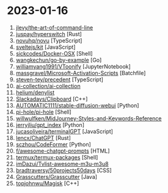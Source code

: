 # 2023-01-16

1. [jlevy/the-art-of-command-line](https://github.com/jlevy/the-art-of-command-line "Master the command line, in one page") 
2. [juspay/hyperswitch](https://github.com/juspay/hyperswitch "An Open Source Financial Switch to make Payments fast, reliable and affordable") [Rust]
3. [novuhq/novu](https://github.com/novuhq/novu "The open-source notification infrastructure for products. Add a notification center for your React, Vue and Angular apps 🚀") [TypeScript]
4. [sveltejs/kit](https://github.com/sveltejs/kit "web development, streamlined") [JavaScript]
5. [sickcodes/Docker-OSX](https://github.com/sickcodes/Docker-OSX "Run macOS VM in a Docker! Run near native OSX-KVM in Docker! X11 Forwarding! CI/CD for OS X Security Research! Docker mac Containers.") [Shell]
6. [wangkechun/go-by-example](https://github.com/wangkechun/go-by-example "") [Go]
7. [williamyang1991/VToonify](https://github.com/williamyang1991/VToonify "[SIGGRAPH Asia 2022] VToonify: Controllable High-Resolution Portrait Video Style Transfer") [JupyterNotebook]
8. [massgravel/Microsoft-Activation-Scripts](https://github.com/massgravel/Microsoft-Activation-Scripts "A Windows and Office activator using HWID / KMS38 / Online KMS activation methods, with a focus on open-source code and fewer antivirus detections.") [Batchfile]
9. [steven-tey/precedent](https://github.com/steven-tey/precedent "An opinionated collection of components, hooks, and utilities for your Next.js project.") [TypeScript]
10. [ai-collection/ai-collection](https://github.com/ai-collection/ai-collection "A collection of generative AI applications") 
11. [helium/denylist](https://github.com/helium/denylist "") 
12. [Slackadays/Clipboard](https://github.com/Slackadays/Clipboard "📋 Cut, copy, and paste anything, anywhere, all from the terminal. Quick, easy, and pretty.") [C++]
13. [AUTOMATIC1111/stable-diffusion-webui](https://github.com/AUTOMATIC1111/stable-diffusion-webui "Stable Diffusion web UI") [Python]
14. [pi-hole/pi-hole](https://github.com/pi-hole/pi-hole "A black hole for Internet advertisements") [Shell]
15. [willwulfken/MidJourney-Styles-and-Keywords-Reference](https://github.com/willwulfken/MidJourney-Styles-and-Keywords-Reference "A reference containing Styles and Keywords that you can use with MidJourney AI. There are also pages showing resolution comparison, image weights, and much more!") 
16. [jerryjliu/gpt_index](https://github.com/jerryjliu/gpt_index "An index created by GPT to organize external information and answer queries!") [Python]
17. [jucasoliveira/terminalGPT](https://github.com/jucasoliveira/terminalGPT "Get GPT like chatGPT on your terminal") [JavaScript]
18. [lencx/ChatGPT](https://github.com/lencx/ChatGPT "🔮 ChatGPT Desktop Application (Mac, Windows and Linux)") [Rust]
19. [sczhou/CodeFormer](https://github.com/sczhou/CodeFormer "[NeurIPS 2022] Towards Robust Blind Face Restoration with Codebook Lookup Transformer") [Python]
20. [f/awesome-chatgpt-prompts](https://github.com/f/awesome-chatgpt-prompts "This repo includes ChatGPT prompt curation to use ChatGPT better.") [HTML]
21. [termux/termux-packages](https://github.com/termux/termux-packages "A build system and primary set of packages for Termux.") [Shell]
22. [imDazui/Tvlist-awesome-m3u-m3u8](https://github.com/imDazui/Tvlist-awesome-m3u-m3u8 "直播源相关资源汇总 📺 💯 IPTV、M3U —— 勤洗手、戴口罩，祝愿所有人百毒不侵") 
23. [bradtraversy/50projects50days](https://github.com/bradtraversy/50projects50days "50+ mini web projects using HTML, CSS & JS") [CSS]
24. [Grasscutters/Grasscutter](https://github.com/Grasscutters/Grasscutter "A server software reimplementation for a certain anime game.") [Java]
25. [topjohnwu/Magisk](https://github.com/topjohnwu/Magisk "The Magic Mask for Android") [C++]
